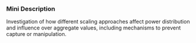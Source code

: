 ### Mini Description

Investigation of how different scaling approaches affect power distribution and influence over aggregate values, including mechanisms to prevent capture or manipulation.
